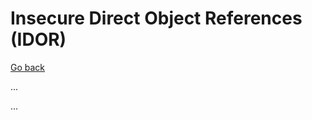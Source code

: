 # Insecure Direct Object References (IDOR)

[Go back](../index.md)

<div class="row row-cols-md-2"><div>

...
</div><div>

...
</div></div>